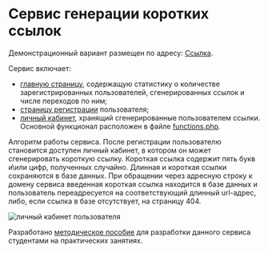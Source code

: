# Сервис генерации коротких ссылок

Демонстрационный вариант размещен по адресу: <a target="_blank" href="http://cuturl.eu5.org">Ссылка</a>.

Сервис включает:
-	<a target="_blank" href="https://github.com/goshanoob/cuturl/blob/master/index.php">главную страницу</a>, содержащую статистику о количестве зарегистрированных пользователей, сгенерированных ссылок и числе переходов по ним;
-	<a target="_blank" href="https://github.com/goshanoob/cuturl/blob/master/register.php">страницу регистрации</a> пользователя;
-	<a target="_blank" href="https://github.com/goshanoob/cuturl/blob/master/profile.php">личный кабинет</a>, хранящий сгенерированные пользователем ссылки.
Основной функционал расположен в файле <a target="_blank" href="https://github.com/goshanoob/cuturl/blob/master/includes/functions.php">functions.php</a>.

Алгоритм работы сервиса. 
После регистрации пользователю становится доступен личный кабинет, в котором он может сгенерировать короткую ссылку. Короткая ссылка содержит пять букв и\или цифр, полученных случайно. Длинная и короткая ссылки сохраняются в базе данных. При обращении через адресную строку к домену сервиса введенная короткая ссылка находится в базе данных и пользователь переадресуется на соответствующий длинный url-адрес, либо, если ссылка в базе отсутствует, на страницу 404.

<img alt="личный кабинет пользователя" src="https://i.ibb.co/2WRNfwF/cuturl.png">

Разработано <a target="_blank" href="https://cloud.mail.ru/public/RDKo/zBnw2DebF">методическое пособие</a> для разработки данного сервиса студентами на практических занятиях.

